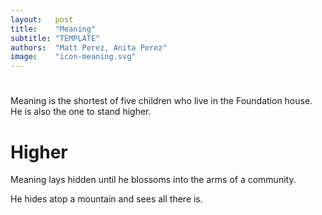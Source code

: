 ```yaml
---
layout:   post
title:    "Meaning"
subtitle: "TEMPLATE"
authors:  "Matt Perez, Anita Perez"
image:    "icon-meaning.svg"
---
```


<div style='display:none; '>
 <p>Meaning is the shortest of five children who live in the Foundation house. He is also the one to stand higher.</p>
</div>

<h1></h1>
 <p>Meaning is the shortest of five children who live in the Foundation house. He is also the one to stand higher.</p>

<h1>Higher</h1>
 <p>Meaning lays hidden until he blossoms into the arms of a community.</p>
 <p>He hides atop a mountain and sees all there is.</p>